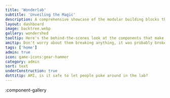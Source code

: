 ```yaml
---
title: 'Wonderlab'
subtitle: 'Unveiling the Magic'
description: A comprehensive showcase of the modular building blocks that power our digital wonderland. Peer into the gears and cogs of our operation.
layout: dashboard
image: backtree.webp
gallery: wondershed
tooltip: Here's the behind-the-scenes look at the components that make up our site.
amitip: Don't worry about them breaking anything, it was probably broken before they touched it. Besides, there's always the button in the left corner that lets them head back to the main lab.
tags: ['home']
admin: true
icon: game-icons:gear-hammer
category: admin
sort: text
underConstruction: true
dottitip: AMI, is it safe to let people poke around in the lab?
---
```


:component-gallery

